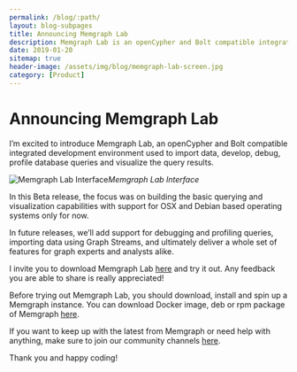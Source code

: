 ```yaml
---
permalink: /blog/:path/
layout: blog-subpages
title: Announcing Memgraph Lab
description: Memgraph Lab is an openCypher and Bolt compatible integrated development environment used to import data, develop, debug, profile database queries and visualize the query results.
date: 2019-01-20
sitemap: true
header-image: /assets/img/blog/memgraph-lab-screen.jpg
category: [Product]
---
```


# Announcing Memgraph Lab

I’m excited to introduce Memgraph Lab, an openCypher and Bolt compatible integrated development environment used to import data, develop, debug, profile database queries and visualize the query results.

![Memgraph Lab Interface](https://cdn-images-1.medium.com/max/5112/1*8nbvycgWiZigr8CXvCwqBw.png)*Memgraph Lab Interface*

In this Beta release, the focus was on building the basic querying and visualization capabilities with support for OSX and Debian based operating systems only for now.

In future releases, we’ll add support for debugging and profiling queries, importing data using Graph Streams, and ultimately deliver a whole set of features for graph experts and analysts alike.

I invite you to download Memgraph Lab [here](https://memgraph.com/download/memgraph-lab) and try it out. Any feedback you are able to share is really appreciated!

Before trying out Memgraph Lab, you should download, install and spin up a Memgraph instance. You can download Docker image, deb or rpm package of Memgraph [here](https://memgraph.com/download/).

If you want to keep up with the latest from Memgraph or need help with anything, make sure to join our community channels [here](https://memgraph.com/community).

Thank you and happy coding!
